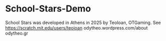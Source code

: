 # School-Stars-Demo
School Stars was developed in Athens in 2025 by TeoIoan, OTGaming.
See https://scratch.mit.edu/users/teoioan
odytheo.wordpress.com/about
odytheo.gr

